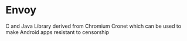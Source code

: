 # Envoy
C and Java Library derived from Chromium Cronet which can be used to make Android apps resistant to censorship
